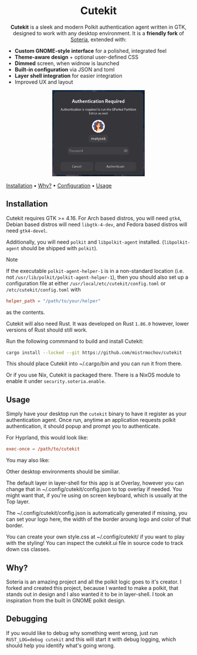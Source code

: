 <div align="center">

# Cutekit

**Cutekit** is a sleek and modern Polkit authentication agent written in GTK, designed to work with any desktop environment.
It is a **friendly fork** of [Soteria](https://github.com/imvaskel/soteria), extended with:

</div>

- **Custom GNOME-style interface** for a polished, integrated feel
- **Theme-aware design** + optional user-defined CSS
- **Dimmed** screen, when widnow is launched
- **Built-in configuration** via JSON and toml
- **Layer shell integration** for easier integration
- Improved UX and layout

<div align="center">
<img alt="Example authentication popup" src=".github/cutekit.png" width=50% height=50% ></image>
</div>

[Installation](#installation) •
[Why?](#why) •
[Configuration](#configuration) •
[Usage](#usage)

## Installation

Cutekit requires GTK >= 4.16. For Arch based distros, you will need
`gtk4`, Debian based distros will need `libgtk-4-dev`, and Fedora
based distros will need `gtk4-devel`.

Additionally, you will need `polkit` and `libpolkit-agent` installed.
(`libpolkit-agent` should be shipped with `polkit`).

> [!NOTE]
> If the executable `polkit-agent-helper-1`
> is in a non-standard location (i.e. not `/usr/lib/polkit/polkit-agent-helper-1`), then you should also set up a configuration file
> at either `/usr/local/etc/cutekit/config.toml` or `/etc/cutekit/config.toml` with
>
> ```toml
> helper_path = "/path/to/your/helper"
> ```
>
> as the contents.

Cutekit will also need Rust. It was developed on Rust `1.86.0` however,
lower versions of Rust should still work.

Run the following commmand to build and install Cutekit:

```bash
cargo install --locked --git https://github.com/mistrmochov/cutekit
```

This should place Cutekit into ~/.cargo/bin and you can run it from there.

Or if you use Nix, Cutekit is packaged there. There is a NixOS module to enable it under `security.soteria.enable`.

## Usage

Simply have your desktop run the `cutekit` binary to have it register as your authentication agent. Once run, anytime an application requests polkit authentication, it should popup and prompt you to authenticate.

For Hyprland, this would look like:

```conf
exec-once = /path/to/cutekit
```

You may also like:

Other desktop environments should be similiar.

The default layer in layer-shell for this app is at Overlay, however you can change that in ~/.config/cutekit/config.json to top overlay if needed. You might want that, if you're using on screen keyboard, which is usually at the Top layer.

The ~/.config/cutekit/config.json is automatically generated if missing, you can set your logo here, the width of the border aroung logo and color of that border.

You can create your own style.css at ~/.config/cutekit/ if you want to play with the styling! You can inspect the cutekit.ui file in source code to track down css classes.

## Why?

Soteria is an amazing project and all the polkit logic goes to it's creator. I forked and created this project, because I wanted to make a polkit, that stands out in design and I also wanted it to be in layer-shell. I took an inspiration from the built in GNOME polkit design.

## Debugging

If you would like to debug why something went wrong, just run `RUST_LOG=debug cutekit` and this will start it with debug logging, which should help you identify what's going wrong.

